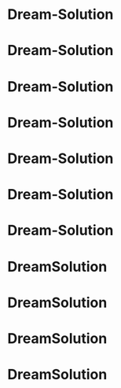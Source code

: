 # Dream-Solution
# Dream-Solution
# Dream-Solution
# Dream-Solution
# Dream-Solution
# Dream-Solution
# Dream-Solution
# DreamSolution
# DreamSolution
# DreamSolution
# DreamSolution
